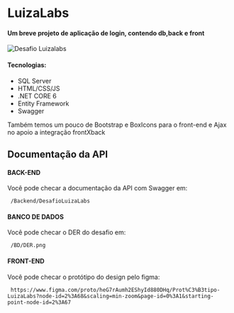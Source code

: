 
# LuizaLabs 

#### Um breve projeto de aplicação de login, contendo db,back e front


![Desafio Luizalabs](https://user-images.githubusercontent.com/61192741/221093073-a6b5858e-42b3-436a-b979-9fcbc56264b1.png)

#### Tecnologias:

- SQL Server
- HTML/CSS/JS
- .NET CORE 6
- Entity Framework
- Swagger

Também temos um pouco de Bootstrap e BoxIcons para o front-end e Ajax no apoio a integração frontXback


## Documentação da API

#### BACK-END

Você pode checar a documentação da API com Swagger em:

```
 /Backend/DesafioLuizaLabs
```

#### BANCO DE DADOS

Você pode checar o DER do desafio em:

```
 /BD/DER.png
 ```

 #### FRONT-END

Você pode checar o protótipo do design pelo figma:

```
 https://www.figma.com/proto/heG7rAumh2EShyId880DHq/Prot%C3%B3tipo-LuizaLabs?node-id=2%3A68&scaling=min-zoom&page-id=0%3A1&starting-point-node-id=2%3A67
 ```
